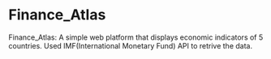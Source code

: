 # Finance_Atlas
Finance_Atlas: A simple web platform that displays economic indicators of 5 countries. Used IMF(International Monetary Fund) API to retrive the data. 
